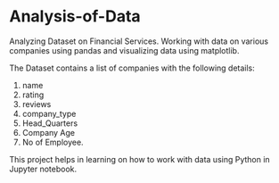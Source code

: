 # Analysis-of-Data
Analyzing Dataset on Financial Services.
Working with data on various companies using pandas and visualizing data using matplotlib.

The Dataset contains a list of companies with the following details:
1. name
2. rating
3. reviews
4. company_type
5. Head_Quarters
6. Company Age
7. No of Employee.

This project helps in learning on how to work with data using Python in Jupyter notebook.
